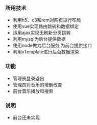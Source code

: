### 所用技术
  + 利用h5、c3和rem对网页进行布局
  + 使用vue实现路由跳转和数据绑定
  + 运用ajax实现无刷新分页跳转
  + 利用mysql为后台提供数据
  + 使用node做为后台服务,为前台提供接口
  + 利用xTemplate进行后台数据渲染
  
### 功能
  + 管理员登录退出
  + 管理员对音乐的增删改查
  + 前台音乐播放和搜索

### 说明
  + 前台还未实现